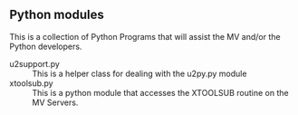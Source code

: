 ## Python modules

This is a collection of Python Programs that will assist the MV and/or the Python developers.
<dl>
<dt>u2support.py</dt>
<dd>This is a helper class for dealing with the u2py.py module</dd>
<dt>xtoolsub.py</dt>
<dd>This is a python module that accesses the XTOOLSUB routine on the MV Servers.</dd>

</dl>
